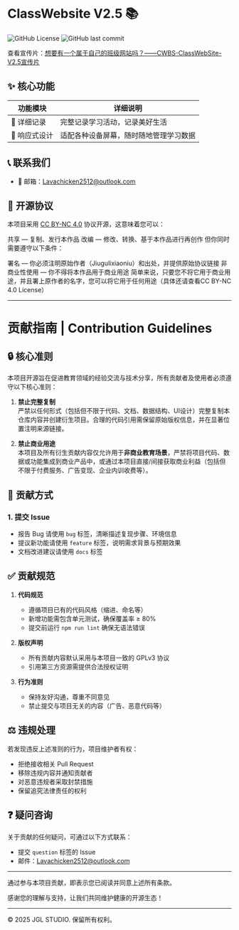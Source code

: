 # ClassWebsite V2.5 📚

![GitHub License](https://img.shields.io/github/license/jiugulixiaoniu/JYEZ-0902-Chinese-Evaluation-Group.io)
![GitHub last commit](https://img.shields.io/github/last-commit/jiugulixiaoniu/JYEZ-0902-Chinese-Evaluation-Group.io)

查看宣传片：[想要有一个属于自己的班级网站吗？——CWBS-ClassWebSite-V2.5宣传片](https://www.bilibili.com/video/BV1WJxNzKEiX)

## ✨ 核心功能

| 功能模块 | 详细说明 |
|---------|---------|
| 📝 详细记录 | 完整记录学习活动，记录美好生活 |
| 📱 响应式设计 | 适配各种设备屏幕，随时随地管理学习数据 |

## 📞 联系我们

- 📧 邮箱：Lavachicken2512@outlook.com

## 📜 开源协议

本项目采用 [CC BY-NC 4.0](https://creativecommons.org/licenses/by-nc/4.0/legalcode.txt) 协议开源，这意味着您可以：

共享 — 复制、发行本作品
改编 — 修改、转换、基于本作品进行再创作
但你同时需要遵守以下条件：

署名 — 你必须注明原始作者（Jiugulixiaoniu）和出处，并提供原始协议链接
非商业性使用 — 你不得将本作品用于商业用途
简单来说，只要您不将它用于商业用途，并且署上原作者的名字，您可以将它用于任何用途（具体还请查看CC BY-NC 4.0 License）

---

# 贡献指南 | Contribution Guidelines

## 🔒 核心准则

本项目开源旨在促进教育领域的经验交流与技术分享，所有贡献者及使用者必须遵守以下核心准则：

1. **禁止完整复制**  
   严禁以任何形式（包括但不限于代码、文档、数据结构、UI设计）完整复制本仓库内容并创建衍生项目。合理的代码引用需保留原始版权信息，并在显著位置注明来源链接。

2. **禁止商业用途**  
   本项目及所有衍生贡献内容仅允许用于**非商业教育场景**，严禁将项目代码、数据或功能集成到商业产品中，或通过本项目直接/间接获取商业利益（包括但不限于付费服务、广告变现、企业内训收费等）。

## 🤝 贡献方式

### 1. 提交 Issue
- 报告 Bug 请使用 `bug` 标签，清晰描述复现步骤、环境信息
- 提议新功能请使用 `feature` 标签，说明需求背景与预期效果
- 文档改进建议请使用 `docs` 标签

## ✅ 贡献规范

1. **代码规范**  
   - 遵循项目已有的代码风格（缩进、命名等）
   - 新增功能需包含单元测试，确保覆盖率 ≥ 80%
   - 提交前运行 `npm run lint` 确保无语法错误

2. **版权声明**  
   - 所有贡献内容默认采用与本项目一致的 GPLv3 协议
   - 引用第三方资源需提供合法授权证明

3. **行为准则**  
   - 保持友好沟通，尊重不同意见
   - 禁止提交与项目无关的内容（广告、恶意代码等）

## ⚖️ 违规处理

若发现违反上述准则的行为，项目维护者有权：
- 拒绝接收相关 Pull Request
- 移除违规内容并通知贡献者
- 对恶意违规者采取封禁措施
- 保留追究法律责任的权利

## ❓ 疑问咨询

关于贡献的任何疑问，可通过以下方式联系：
- 提交 `question` 标签的 Issue
- 邮件：Lavachicken2512@outlook.com

---

通过参与本项目贡献，即表示您已阅读并同意上述所有条款。

感谢您的理解与支持，让我们共同维护健康的开源生态！

---

© 2025 JGL STUDIO. 保留所有权利。
